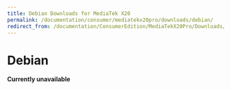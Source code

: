 ```yaml
---
title: Debian Downloads for MediaTek X20
permalink: /documentation/consumer/mediatekx20pro/downloads/debian/
redirect_from: /documentation/ConsumerEdition/MediaTekX20Pro/Downloads/Debian/
---
```

# Debian

**Currently unavailable**
